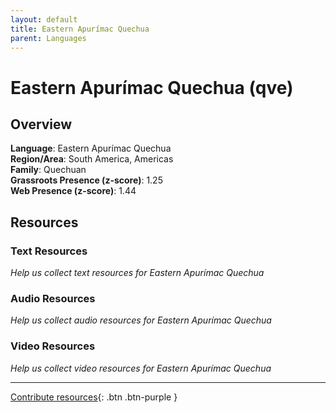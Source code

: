 ```yaml
---
layout: default
title: Eastern Apurímac Quechua
parent: Languages
---
```


# Eastern Apurímac Quechua (qve)

## Overview

**Language**: Eastern Apurímac Quechua  
**Region/Area**: South America, Americas  
**Family**: Quechuan  
**Grassroots Presence (z-score)**: 1.25  
**Web Presence (z-score)**: 1.44  

## Resources

### Text Resources
*Help us collect text resources for Eastern Apurímac Quechua*

### Audio Resources
*Help us collect audio resources for Eastern Apurímac Quechua*

### Video Resources
*Help us collect video resources for Eastern Apurímac Quechua*

---

[Contribute resources](https://forms.office.com/e/1SfLJx3u1r){: .btn .btn-purple }
